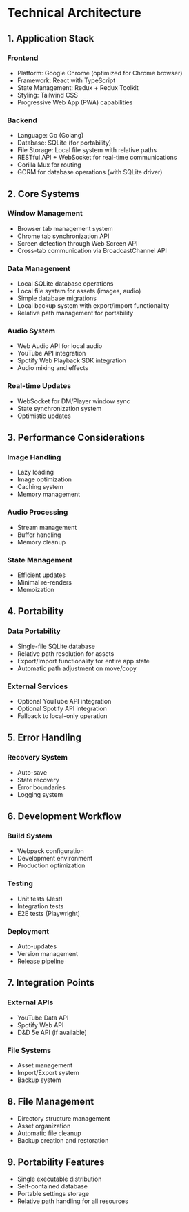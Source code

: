 # Technical Architecture

## 1. Application Stack

### Frontend
- Platform: Google Chrome (optimized for Chrome browser)
- Framework: React with TypeScript
- State Management: Redux + Redux Toolkit
- Styling: Tailwind CSS
- Progressive Web App (PWA) capabilities

### Backend
- Language: Go (Golang)
- Database: SQLite (for portability)
- File Storage: Local file system with relative paths
- RESTful API + WebSocket for real-time communications
- Gorilla Mux for routing
- GORM for database operations (with SQLite driver)

## 2. Core Systems

### Window Management
- Browser tab management system
- Chrome tab synchronization API
- Screen detection through Web Screen API
- Cross-tab communication via BroadcastChannel API

### Data Management
- Local SQLite database operations
- Local file system for assets (images, audio)
- Simple database migrations
- Local backup system with export/import functionality
- Relative path management for portability

### Audio System
- Web Audio API for local audio
- YouTube API integration
- Spotify Web Playback SDK integration
- Audio mixing and effects

### Real-time Updates
- WebSocket for DM/Player window sync
- State synchronization system
- Optimistic updates

## 3. Performance Considerations

### Image Handling
- Lazy loading
- Image optimization
- Caching system
- Memory management

### Audio Processing
- Stream management
- Buffer handling
- Memory cleanup

### State Management
- Efficient updates
- Minimal re-renders
- Memoization

## 4. Portability

### Data Portability
- Single-file SQLite database
- Relative path resolution for assets
- Export/Import functionality for entire app state
- Automatic path adjustment on move/copy

### External Services
- Optional YouTube API integration
- Optional Spotify API integration
- Fallback to local-only operation

## 5. Error Handling

### Recovery System
- Auto-save
- State recovery
- Error boundaries
- Logging system

## 6. Development Workflow

### Build System
- Webpack configuration
- Development environment
- Production optimization

### Testing
- Unit tests (Jest)
- Integration tests
- E2E tests (Playwright)

### Deployment
- Auto-updates
- Version management
- Release pipeline

## 7. Integration Points

### External APIs
- YouTube Data API
- Spotify Web API
- D&D 5e API (if available)

### File Systems
- Asset management
- Import/Export system
- Backup system

## 8. File Management
- Directory structure management
- Asset organization
- Automatic file cleanup
- Backup creation and restoration

## 9. Portability Features
- Single executable distribution
- Self-contained database
- Portable settings storage
- Relative path handling for all resources
